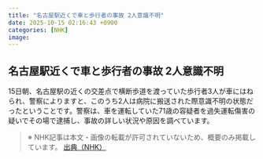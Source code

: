 ```yaml
---
title: "名古屋駅近くで車と歩行者の事故 2人意識不明"
date: 2025-10-15 02:16:43 +0900
categories: [NHK]
image: 
---
```

## 名古屋駅近くで車と歩行者の事故 2人意識不明

15日朝、名古屋駅の近くの交差点で横断歩道を渡っていた歩行者3人が車にはねられ、警察によりますと、このうち2人は病院に搬送された際意識不明の状態だったということです。警察は、車を運転していた71歳の容疑者を過失運転傷害の疑いでその場で逮捕し、事故の詳しい状況や原因を調べています。

> ※ NHK記事は本文・画像の転載が許可されていないため、概要のみ掲載しています。
[出典（NHK）](http://www3.nhk.or.jp/news/html/20251015/k10014949671000.html)
